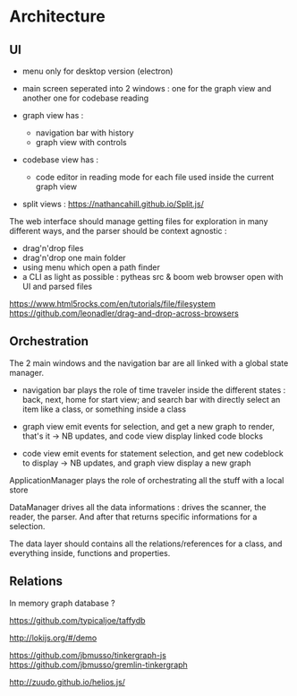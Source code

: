 # Architecture

## UI

-   menu only for desktop version (electron)

-   main screen seperated into 2 windows : one for the graph view and another one for codebase reading

-   graph view has :

    -   navigation bar with history
    -   graph view with controls

-   codebase view has :

    -   code editor in reading mode for each file used inside the current graph view

-   split views : https://nathancahill.github.io/Split.js/

The web interface should manage getting files for exploration in many different ways, and the parser should be context agnostic :

-   drag'n'drop files
-   drag'n'drop one main folder
-   using menu which open a path finder
-   a CLI as light as possible : pytheas src & boom web browser open with UI and parsed files

https://www.html5rocks.com/en/tutorials/file/filesystem
https://github.com/leonadler/drag-and-drop-across-browsers

## Orchestration

The 2 main windows and the navigation bar are all linked with a global state manager.

-   navigation bar plays the role of time traveler inside the different states : back, next, home for start view; and search bar with directly select an item like a class, or something inside a class

-   graph view emit events for selection, and get a new graph to render, that's it -> NB updates, and code view display linked code blocks

-   code view emit events for statement selection, and get new codeblock to display -> NB updates, and graph view display a new graph

ApplicationManager plays the role of orchestrating all the stuff with a local store

DataManager drives all the data informations : drives the scanner, the reader, the parser. And after that returns specific informations for a selection.

The data layer should contains all the relations/references for a class, and everything inside, functions and properties.

## Relations

In memory graph database ?

https://github.com/typicaljoe/taffydb

http://lokijs.org/#/demo

https://github.com/jbmusso/tinkergraph-js
https://github.com/jbmusso/gremlin-tinkergraph

http://zuudo.github.io/helios.js/